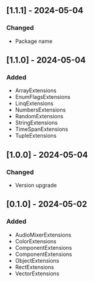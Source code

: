 ## [1.1.1] - 2024-05-04

### Changed

- Package name

## [1.1.0] - 2024-05-04

### Added

- ArrayExtensions
- EnumFlagsExtensions
- LinqExtensions
- NumbersExtensions
- RandomExtensions
- StringExtensions
- TimeSpanExtensions
- TupleExtensions

## [1.0.0] - 2024-05-04

### Changed

- Version upgrade

## [0.1.0] - 2024-05-02

### Added

- AudioMixerExtensions
- ColorExtensions
- ComponentExtensions
- ComponentExtensions
- ObjectExtensions
- RectExtensions
- VectorExtensions